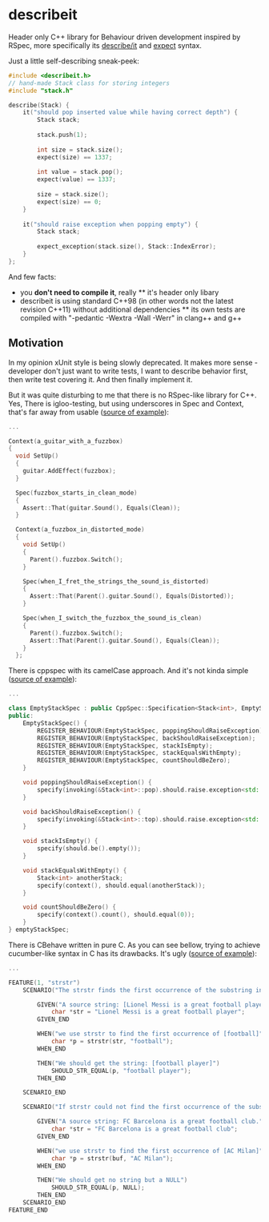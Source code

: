 describeit
==========

Header only C++ library for Behaviour driven development inspired by RSpec, more specifically
its [describe/it](https://www.relishapp.com/rspec/rspec-core/v/2-14/docs/example-groups/basic-structure-describe-it) and [expect](http://myronmars.to/n/dev-blog/2012/06/rspecs-new-expectation-syntax) syntax.

Just a little self-describing sneak-peek:

```cpp
#include <describeit.h>
// hand-made Stack class for storing integers
#include "stack.h"

describe(Stack) {
    it("should pop inserted value while having correct depth") {
        Stack stack;
        
        stack.push(1);
        
        int size = stack.size();
        expect(size) == 1337;
        
        int value = stack.pop();
        expect(value) == 1337;
        
        size = stack.size();
        expect(size) == 0;
    }
    
    it("should raise exception when popping empty") {
        Stack stack;
        
        expect_exception(stack.size(), Stack::IndexError);
    }
};
```

And few facts:
* you **don't need to compile it**, really
** it's header only libary
* describeit is using standard C++98 (in other words not the latest revision C++11) without additional dependencies
** its own tests are compiled with "-pedantic -Wextra -Wall -Werr" in clang++ and g++


Motivation
----------

In my opinion xUnit style is being slowly deprecated. It makes more sense - developer don't just
want to write tests, I want to describe behavior first, then write test covering it. And then
finally implement it.

But it was quite disturbing to me that there is no RSpec-like library for C++. Yes, There is
igloo-testing, but using underscores in Spec and Context, that's far away from usable
([source of example](http://igloo-testing.org/)):

```cpp
...

Context(a_guitar_with_a_fuzzbox)
{
  void SetUp()
  {
    guitar.AddEffect(fuzzbox);
  }

  Spec(fuzzbox_starts_in_clean_mode)
  {
    Assert::That(guitar.Sound(), Equals(Clean));
  }

  Context(a_fuzzbox_in_distorted_mode)
  {
    void SetUp()
    {
      Parent().fuzzbox.Switch();
    }

    Spec(when_I_fret_the_strings_the_sound_is_distorted)
    {
      Assert::That(Parent().guitar.Sound(), Equals(Distorted));
    }

    Spec(when_I_switch_the_fuzzbox_the_sound_is_clean)
    {
      Parent().fuzzbox.Switch();
      Assert::That(Parent().guitar.Sound(), Equals(Clean));
    }
  };
```


There is cppspec with its camelCase approach. And it's not kinda simple ([source of example](https://github.com/tpuronen/cppspec/blob/master/examples/StackSpec.h)):

```cpp
...

class EmptyStackSpec : public CppSpec::Specification<Stack<int>, EmptyStackSpec> {
public:
	EmptyStackSpec() {
		REGISTER_BEHAVIOUR(EmptyStackSpec, poppingShouldRaiseException);
		REGISTER_BEHAVIOUR(EmptyStackSpec, backShouldRaiseException);
		REGISTER_BEHAVIOUR(EmptyStackSpec, stackIsEmpty);
		REGISTER_BEHAVIOUR(EmptyStackSpec, stackEqualsWithEmpty);
		REGISTER_BEHAVIOUR(EmptyStackSpec, countShouldBeZero);
	}

	void poppingShouldRaiseException() {
		specify(invoking(&Stack<int>::pop).should.raise.exception<std::exception>());
	}

	void backShouldRaiseException() {
		specify(invoking(&Stack<int>::top).should.raise.exception<std::exception>());
	}

	void stackIsEmpty() {
		specify(should.be().empty());
	}

	void stackEqualsWithEmpty() {
		Stack<int> anotherStack;
		specify(context(), should.equal(anotherStack));
	}

	void countShouldBeZero() {
		specify(context().count(), should.equal(0));
	}
} emptyStackSpec;
```


There is CBehave written in pure C. As you can see bellow, trying to achieve cucumber-like syntax in C has
its drawbacks. It's ugly ([source of example](http://code.google.com/p/cbehave/wiki/Cbehave_User_Guide)):

```cpp
...

FEATURE(1, "strstr")
    SCENARIO("The strstr finds the first occurrence of the substring in the source string")

        GIVEN("A source string: [Lionel Messi is a great football player]")
            char *str = "Lionel Messi is a great football player";
        GIVEN_END

        WHEN("we use strstr to find the first occurrence of [football]")
            char *p = strstr(str, "football");
        WHEN_END

        THEN("We should get the string: [football player]")
            SHOULD_STR_EQUAL(p, "football player");
        THEN_END

    SCENARIO_END

    SCENARIO("If strstr could not find the first occurrence of the substring, it will return NULL")

        GIVEN("A source string: FC Barcelona is a great football club.")
            char *str = "FC Barcelona is a great football club";
        GIVEN_END

        WHEN("we use strstr to find the first occurrence of [AC Milan]")
            char *p = strstr(buf, "AC Milan");
        WHEN_END

        THEN("We should get no string but a NULL")
            SHOULD_STR_EQUAL(p, NULL);
        THEN_END
    SCENARIO_END
FEATURE_END
```


